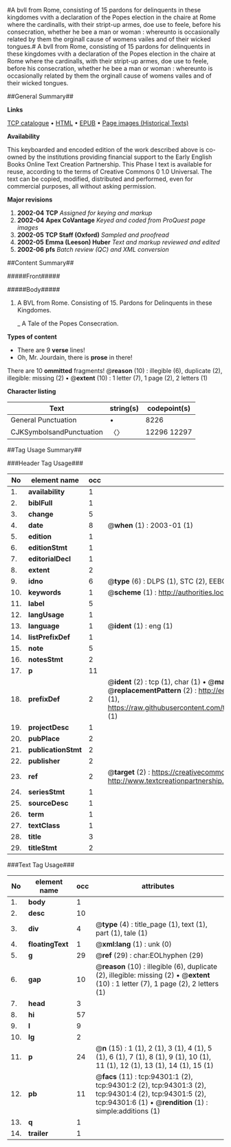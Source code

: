 #A bvll from Rome, consisting of 15 pardons for delinquents in these kingdomes vvith a declaration of the Popes election in the chaire at Rome where the cardinalls, with their stript-up armes, doe use to feele, before his consecration, whether he bee a man or woman : whereunto is occasionally related by them the orginall cause of womens vailes and of their wicked tongues.#
A bvll from Rome, consisting of 15 pardons for delinquents in these kingdomes vvith a declaration of the Popes election in the chaire at Rome where the cardinalls, with their stript-up armes, doe use to feele, before his consecration, whether he bee a man or woman : whereunto is occasionally related by them the orginall cause of womens vailes and of their wicked tongues.

##General Summary##

**Links**

[TCP catalogue](http://www.ota.ox.ac.uk/tcp/)  • 
[HTML](http://tei.it.ox.ac.uk/tcp/Texts-HTML/free/A30/A30070.html)  • 
[EPUB](http://tei.it.ox.ac.uk/tcp/Texts-EPUB/free/A30/A30070.epub) • 
[Page images (Historical Texts)](https://data.historicaltexts.jisc.ac.uk/view?pubId=eebo-12827793e&pageId=eebo-12827793e-94301-1)

**Availability**

This keyboarded and encoded edition of the
	       work described above is co-owned by the institutions
	       providing financial support to the Early English Books
	       Online Text Creation Partnership. This Phase I text is
	       available for reuse, according to the terms of Creative
	       Commons 0 1.0 Universal. The text can be copied,
	       modified, distributed and performed, even for
	       commercial purposes, all without asking permission.

**Major revisions**

1. __2002-04__ __TCP__ *Assigned for keying and markup*
1. __2002-04__ __Apex CoVantage__ *Keyed and coded from ProQuest page images*
1. __2002-05__ __TCP Staff (Oxford)__ *Sampled and proofread*
1. __2002-05__ __Emma (Leeson) Huber__ *Text and markup reviewed and edited*
1. __2002-06__ __pfs__ *Batch review (QC) and XML conversion*

##Content Summary##

#####Front#####

#####Body#####

1. A BVL from Rome. Consisting of 15. Pardons for Delinquents in these Kingdomes.

    _ A Tale of the Popes Consecration.

**Types of content**

  * There are 9 **verse** lines!
  * Oh, Mr. Jourdain, there is **prose** in there!

There are 10 **ommitted** fragments! 
 @__reason__ (10) : illegible (6), duplicate (2), illegible: missing (2)  •  @__extent__ (10) : 1 letter (7), 1 page (2), 2 letters (1)

**Character listing**


|Text|string(s)|codepoint(s)|
|---|---|---|
|General Punctuation|•|8226|
|CJKSymbolsandPunctuation|〈〉|12296 12297|

##Tag Usage Summary##

###Header Tag Usage###

|No|element name|occ|attributes|
|---|---|---|---|
|1.|__availability__|1||
|2.|__biblFull__|1||
|3.|__change__|5||
|4.|__date__|8| @__when__ (1) : 2003-01 (1)|
|5.|__edition__|1||
|6.|__editionStmt__|1||
|7.|__editorialDecl__|1||
|8.|__extent__|2||
|9.|__idno__|6| @__type__ (6) : DLPS (1), STC (2), EEBO-CITATION (1), OCLC (1), VID (1)|
|10.|__keywords__|1| @__scheme__ (1) : http://authorities.loc.gov/ (1)|
|11.|__label__|5||
|12.|__langUsage__|1||
|13.|__language__|1| @__ident__ (1) : eng (1)|
|14.|__listPrefixDef__|1||
|15.|__note__|5||
|16.|__notesStmt__|2||
|17.|__p__|11||
|18.|__prefixDef__|2| @__ident__ (2) : tcp (1), char (1)  •  @__matchPattern__ (2) : ([0-9\-]+):([0-9IVX]+) (1), (.+) (1)  •  @__replacementPattern__ (2) : http://eebo.chadwyck.com/downloadtiff?vid=$1&page=$2 (1), https://raw.githubusercontent.com/textcreationpartnership/Texts/master/tcpchars.xml#$1 (1)|
|19.|__projectDesc__|1||
|20.|__pubPlace__|2||
|21.|__publicationStmt__|2||
|22.|__publisher__|2||
|23.|__ref__|2| @__target__ (2) : https://creativecommons.org/publicdomain/zero/1.0/ (1), http://www.textcreationpartnership.org/docs/. (1)|
|24.|__seriesStmt__|1||
|25.|__sourceDesc__|1||
|26.|__term__|1||
|27.|__textClass__|1||
|28.|__title__|3||
|29.|__titleStmt__|2||


###Text Tag Usage###

|No|element name|occ|attributes|
|---|---|---|---|
|1.|__body__|1||
|2.|__desc__|10||
|3.|__div__|4| @__type__ (4) : title_page (1), text (1), part (1), tale (1)|
|4.|__floatingText__|1| @__xml:lang__ (1) : unk (0)|
|5.|__g__|29| @__ref__ (29) : char:EOLhyphen (29)|
|6.|__gap__|10| @__reason__ (10) : illegible (6), duplicate (2), illegible: missing (2)  •  @__extent__ (10) : 1 letter (7), 1 page (2), 2 letters (1)|
|7.|__head__|3||
|8.|__hi__|57||
|9.|__l__|9||
|10.|__lg__|2||
|11.|__p__|24| @__n__ (15) : 1 (1), 2 (1), 3 (1), 4 (1), 5 (1), 6 (1), 7 (1), 8 (1), 9 (1), 10 (1), 11 (1), 12 (1), 13 (1), 14 (1), 15 (1)|
|12.|__pb__|11| @__facs__ (11) : tcp:94301:1 (2), tcp:94301:2 (2), tcp:94301:3 (2), tcp:94301:4 (2), tcp:94301:5 (2), tcp:94301:6 (1)  •  @__rendition__ (1) : simple:additions (1)|
|13.|__q__|1||
|14.|__trailer__|1||
